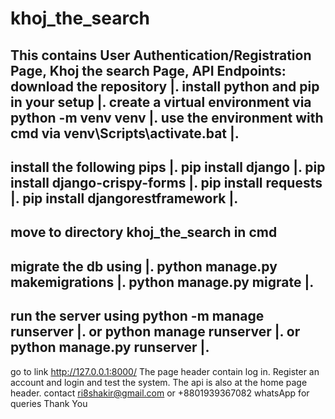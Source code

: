 # khoj_the_search
This contains User Authentication/Registration Page, Khoj the search Page, API Endpoints:
download the repository   |.
install python and pip in your setup  |.
create a virtual environment via python -m venv venv   |.
use the environment with cmd via venv\Scripts\activate.bat    |.
-------------------------
install the following pips  |.
pip install django   |.
pip install django-crispy-forms  |.
pip install requests  |.
pip install djangorestframework  |.
------------------------------
move to directory khoj_the_search in cmd
--------------------
migrate the db using     |.
python manage.py makemigrations   |.
python manage.py migrate    |.
-----------------------
run the server using
python -m manage runserver   |.
or
python manage runserver   |.
or
python manage.py runserver   |.
-------------------------
go to link http://127.0.0.1:8000/
The page header contain log in. Register an account and login and test the system.
The api is also at the home page header. 
contact ri8shakir@gmail.com or +8801939367082 whatsApp for queries
Thank You
